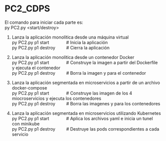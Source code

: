 # PC2_CDPS

El comando para iniciar cada parte es:  
py PC2.py <pX> <start/destroy>

1. Lanza la aplicación monolítica desde una máquina virtual  
   py PC2.py p1 start        &nbsp;&nbsp;&nbsp;&nbsp;&nbsp;&nbsp;&nbsp;&nbsp;&nbsp;&nbsp;&nbsp;&nbsp; # Inicia la aplicación  
   py PC2.py p1 destroy      &nbsp;&nbsp;&nbsp;&nbsp;&nbsp;&nbsp;&nbsp; # Cierra la aplicación

2. Lanza la aplicación monolítica desde un contenedor Docker  
   py PC2.py p1 start         &nbsp;&nbsp;&nbsp;&nbsp;&nbsp;&nbsp;&nbsp;&nbsp;&nbsp;&nbsp;&nbsp;&nbsp; # Construye la imagen a partir del Dockerfile y ejecuta el contenedor  
   py PC2.py p1 destroy       &nbsp;&nbsp;&nbsp;&nbsp;&nbsp;&nbsp;&nbsp;&nbsp;# Borra la imagen y para el contenedor

3. Lanza la aplicación segmentada en microservicios a partir de un archivo docker-compose  
   py PC2.py p1 start           &nbsp;&nbsp;&nbsp;&nbsp;&nbsp;&nbsp;&nbsp;&nbsp;&nbsp;&nbsp;&nbsp;&nbsp;&nbsp;# Construye las imagen de los 4 miocroservicios y ejecuta los contenedores  
   py PC2.py p1 destroy      &nbsp;&nbsp;&nbsp;&nbsp;&nbsp;&nbsp;&nbsp;&nbsp;# Borra las imagenes y para los contenedores

4. Lanza la aplicación segmentada en microservicios utilizando Kubernetes  
   py PC2.py p1 start        &nbsp;&nbsp;&nbsp;&nbsp;&nbsp;&nbsp;&nbsp;&nbsp;&nbsp;&nbsp;&nbsp;&nbsp; # Aplica los archivos yaml e inicia un tunel con minikube  
   py PC2.py p1 destroy       &nbsp;&nbsp;&nbsp;&nbsp;&nbsp;&nbsp;&nbsp;&nbsp;# Destruye las pods correspondientes a cada servicio


